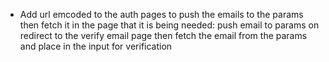 * Add url emcoded to the auth pages to push the emails to the params then fetch it in the page that it is being needed: push email to params on redirect to the verify email page then fetch the email from the params and place in the input for verification
